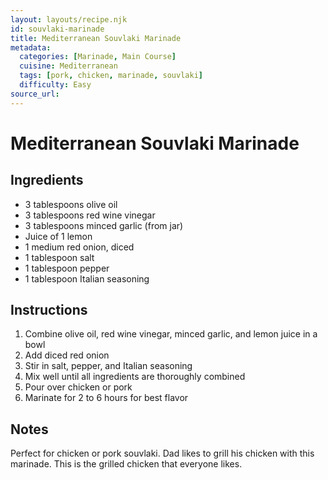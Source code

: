 ```yaml
---
layout: layouts/recipe.njk
id: souvlaki-marinade
title: Mediterranean Souvlaki Marinade
metadata:
  categories: [Marinade, Main Course]
  cuisine: Mediterranean
  tags: [pork, chicken, marinade, souvlaki]
  difficulty: Easy
source_url: 
---
```


# Mediterranean Souvlaki Marinade

## Ingredients

- 3 tablespoons olive oil
- 3 tablespoons red wine vinegar
- 3 tablespoons minced garlic (from jar)
- Juice of 1 lemon
- 1 medium red onion, diced
- 1 tablespoon salt
- 1 tablespoon pepper
- 1 tablespoon Italian seasoning

## Instructions

1. Combine olive oil, red wine vinegar, minced garlic, and lemon juice in a bowl
2. Add diced red onion
3. Stir in salt, pepper, and Italian seasoning
4. Mix well until all ingredients are thoroughly combined
5. Pour over chicken or pork
6. Marinate for 2 to 6 hours for best flavor

## Notes
Perfect for chicken or pork souvlaki. Dad likes to grill his chicken with this marinade. This is the grilled chicken that everyone likes.